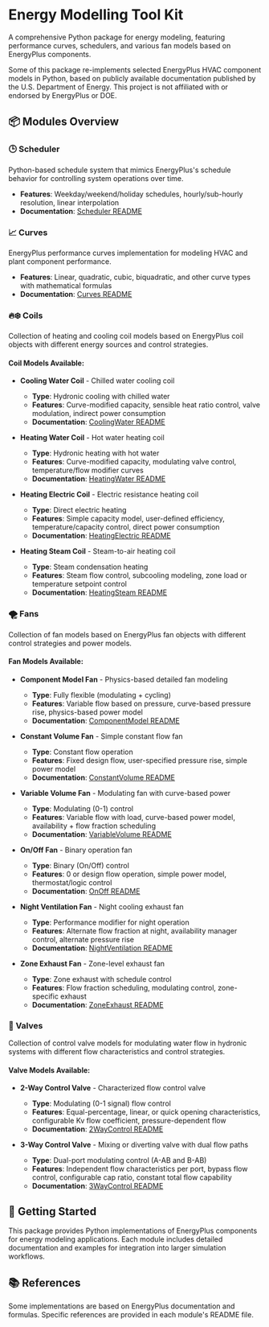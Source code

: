 # Energy Modelling Tool Kit

A comprehensive Python package for energy modeling, featuring performance curves, schedulers, and various fan models based on EnergyPlus components.

Some of this package re-implements selected EnergyPlus HVAC component models in Python, based on publicly available documentation published by the U.S. Department of Energy. This project is not affiliated with or endorsed by EnergyPlus or DOE.

## 📦 Modules Overview

### 🕒 Scheduler
Python-based schedule system that mimics EnergyPlus's schedule behavior for controlling system operations over time.
- **Features**: Weekday/weekend/holiday schedules, hourly/sub-hourly resolution, linear interpolation
- **Documentation**: [Scheduler README](energy_models/scheduler/README.md)

### 📈 Curves
EnergyPlus performance curves implementation for modeling HVAC and plant component performance.
- **Features**: Linear, quadratic, cubic, biquadratic, and other curve types with mathematical formulas
- **Documentation**: [Curves README](energy_models/curves/README.md)

### 🔥❄️ Coils
Collection of heating and cooling coil models based on EnergyPlus coil objects with different energy sources and control strategies.

#### Coil Models Available:

- **Cooling Water Coil** - Chilled water cooling coil
  - **Type**: Hydronic cooling with chilled water
  - **Features**: Curve-modified capacity, sensible heat ratio control, valve modulation, indirect power consumption
  - **Documentation**: [CoolingWater README](energy_models/coils/cooling_water/README.md)

- **Heating Water Coil** - Hot water heating coil
  - **Type**: Hydronic heating with hot water
  - **Features**: Curve-modified capacity, modulating valve control, temperature/flow modifier curves
  - **Documentation**: [HeatingWater README](energy_models/coils/heating_water/README.md)

- **Heating Electric Coil** - Electric resistance heating coil
  - **Type**: Direct electric heating
  - **Features**: Simple capacity model, user-defined efficiency, temperature/capacity control, direct power consumption
  - **Documentation**: [HeatingElectric README](energy_models/coils/heating_electric/README.md)

- **Heating Steam Coil** - Steam-to-air heating coil
  - **Type**: Steam condensation heating
  - **Features**: Steam flow control, subcooling modeling, zone load or temperature setpoint control
  - **Documentation**: [HeatingSteam README](energy_models/coils/heating_steam/README.md)

### 🌪️ Fans
Collection of fan models based on EnergyPlus fan objects with different control strategies and power models.

#### Fan Models Available:

- **Component Model Fan** - Physics-based detailed fan modeling
  - **Type**: Fully flexible (modulating + cycling)
  - **Features**: Variable flow based on pressure, curve-based pressure rise, physics-based power model
  - **Documentation**: [ComponentModel README](energy_models/fans/component_model/README.md)

- **Constant Volume Fan** - Simple constant flow fan
  - **Type**: Constant flow operation
  - **Features**: Fixed design flow, user-specified pressure rise, simple power model
  - **Documentation**: [ConstantVolume README](energy_models/fans/constant_volume/README.md)

- **Variable Volume Fan** - Modulating fan with curve-based power
  - **Type**: Modulating (0-1) control
  - **Features**: Variable flow with load, curve-based power model, availability + flow fraction scheduling
  - **Documentation**: [VariableVolume README](energy_models/fans/variable_volume/README.md)

- **On/Off Fan** - Binary operation fan
  - **Type**: Binary (On/Off) control
  - **Features**: 0 or design flow operation, simple power model, thermostat/logic control
  - **Documentation**: [OnOff README](energy_models/fans/on_off/README.md)

- **Night Ventilation Fan** - Night cooling exhaust fan
  - **Type**: Performance modifier for night operation
  - **Features**: Alternate flow fraction at night, availability manager control, alternate pressure rise
  - **Documentation**: [NightVentilation README](energy_models/fans/night_ventilation/README.md)

- **Zone Exhaust Fan** - Zone-level exhaust fan
  - **Type**: Zone exhaust with schedule control
  - **Features**: Flow fraction scheduling, modulating control, zone-specific exhaust
  - **Documentation**: [ZoneExhaust README](energy_models/fans/zone_exhaust/README.md)

### 🚰 Valves
Collection of control valve models for modulating water flow in hydronic systems with different flow characteristics and control strategies.

#### Valve Models Available:

- **2-Way Control Valve** - Characterized flow control valve
  - **Type**: Modulating (0-1 signal) flow control
  - **Features**: Equal-percentage, linear, or quick opening characteristics, configurable Kv flow coefficient, pressure-dependent flow
  - **Documentation**: [2WayControl README](energy_models/valves/2_way_control/README.md)

- **3-Way Control Valve** - Mixing or diverting valve with dual flow paths
  - **Type**: Dual-port modulating control (A-AB and B-AB)
  - **Features**: Independent flow characteristics per port, bypass flow control, configurable cap ratio, constant total flow capability
  - **Documentation**: [3WayControl README](energy_models/valves/3_way_control/README.md)

## 🚀 Getting Started

This package provides Python implementations of EnergyPlus components for energy modeling applications. Each module includes detailed documentation and examples for integration into larger simulation workflows.

## 📚 References

Some implementations are based on EnergyPlus documentation and formulas. Specific references are provided in each module's README file.
